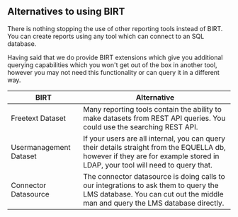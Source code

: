## Alternatives to using BIRT

There is nothing stopping the use of other reporting tools instead of BIRT. You can create 
reports using any tool which can connect to an SQL database.

Having said that we do provide BIRT extensions which give you additional querying capabilities 
which you won't get out of the box in another tool, however you may not need this 
functionality or can query it in a different way.

| BIRT                   | Alternative                                                                                                                                                                  |
|------------------------|------------------------------------------------------------------------------------------------------------------------------------------------------------------------------|
| Freetext Dataset       | Many reporting tools contain the ability to make datasets from REST API queries. You could use the searching REST API.                                                       |
| Usermanagement Dataset | If your users are all internal, you can query their details straight from the EQUELLA db, however if they are for example stored in LDAP, your tool will need to query that. |
| Connector Datasource   | The connector datasource is doing calls to our integrations to ask them to query the LMS database. You can cut out the middle man and query the LMS database directly.       |

